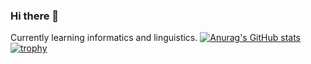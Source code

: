 ### Hi there 👋

<!--
**F-0728/F-0728** is a ✨ _special_ ✨ repository because its `README.md` (this file) appears on your GitHub profile.

Here are some ideas to get you started:

- 🔭 I’m currently working on ...
- 🌱 I’m currently learning ...
- 👯 I’m looking to collaborate on ...
- 🤔 I’m looking for help with ...
- 💬 Ask me about ...
- 📫 How to reach me: ...
- 😄 Pronouns: ...
- ⚡ Fun fact: ...
-->

Currently learning informatics and linguistics.
[![Anurag's GitHub stats](https://github-readme-stats.vercel.app/api?username=F-0728)](https://github.com/F-0728/github-readme-stats)
[![trophy](https://github-profile-trophy.vercel.app/?username=F-0728&theme=onedark)](https://github.com/F-0728/github-profile-trophy)

